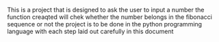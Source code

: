 This is a project that is designed to ask the user to input a number 
the function creaqted will chek whether the number belongs in the fibonacci sequence or not
the project is to be done in the python programming language with each step laid out carefully in this document
